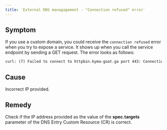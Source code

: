 ```yaml
---
title: `External DNS managagement - "Connection refused" error`
---
```


## Symptom

If you use a custom domain, you could receive the `connection refused` error when you try to expose a service. It shows up when you call the service endpoint by sending a GET request. The error looks as follows:

```txt
curl: (7) Failed to connect to httpbin.kyma-goat.ga port 443: Connection refused
```

## Cause

Incorrect IP provided.

## Remedy

Check if the IP address provided as the value of the **spec.targets** parameter of the DNS Entry Custom Resource (CR) is correct.
